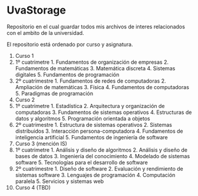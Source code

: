 # UvaStorage
Repositorio en el cual guardar todos mis archivos de interes relacionados con el ambito de la universidad.

El repositorio está ordenado por curso y asignatura.
1. Curso 1
  1. 1º cuatrimetre
    1. Fundamentos de organización de empresas
    2. Fundamentos de matemáticas
    3. Matemática discreta
    4. Sistemas digitales
    5. Fundamentos de programación
  2. 2º cuatrimestre
    1. Fundamentos de redes de computadoras
    2. Ampliación de matemáticas
    3. Física
    4. Fundamentos de computadoras
    5. Paradigmas de programación
2. Curso 2
  1. 1º cuatrimetre
    1. Estadística
    2. Arquitectura y organización de computadoras
    3. Fundamentos de sistemas operativos
    4. Estructuras de datos y algoritmos
    5. Programación orientada a objetos
  2. 2º cuatrimestre
    1. Estructura de sistemas operativos
    2. Sistemas distribuidos
    3. Interacción persona-computadora
    4. Fundamentos de inteligencia artificial
    5. Fundamentos de ingeniería de software
3. Curso 3 (mención IS)
  1. 1º cuatrimetre
    1. Análisis y diseño de algoritmos
    2. Análisis y diseño de bases de datos
    3. Ingeniería del conocimiento
    4. Modelado de sistemas software
    5. Tecnologías para el desarrollo de software
  2. 2º cuatrimestre
    1. Diseño de software
    2. Evaluación y rendimiento de sistemas software
    3. Lenguajes de programación
    4. Computación paralela
    5. Servicios y sistemas web
4. Curso 4 (TBD)
